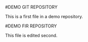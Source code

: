 #DEMO GIT REPOSITORY

This is a first file in a demo repository.


#DEMO FIR REPOSITORY

This file is edited second.
